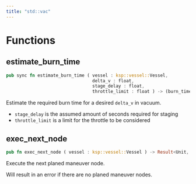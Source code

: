 ```yaml
---
title: "std::vac"
---
```




# Functions


## estimate_burn_time

```rust
pub sync fn estimate_burn_time ( vessel : ksp::vessel::Vessel,
                                 delta_v : float,
                                 stage_delay : float,
                                 throttle_limit : float ) -> (burn_time : float, half_burn_time : float)
```

Estimate the required burn time for a desired `delta_v` in vacuum.

* `stage_delay` is the assumed amount of seconds required for staging
* `throttle_limit` is a limit for the throttle to be considered

## exec_next_node

```rust
pub fn exec_next_node ( vessel : ksp::vessel::Vessel ) -> Result<Unit, string>
```

Execute the next planed maneuver node.

Will result in an error if there are no planed maneuver nodes.

